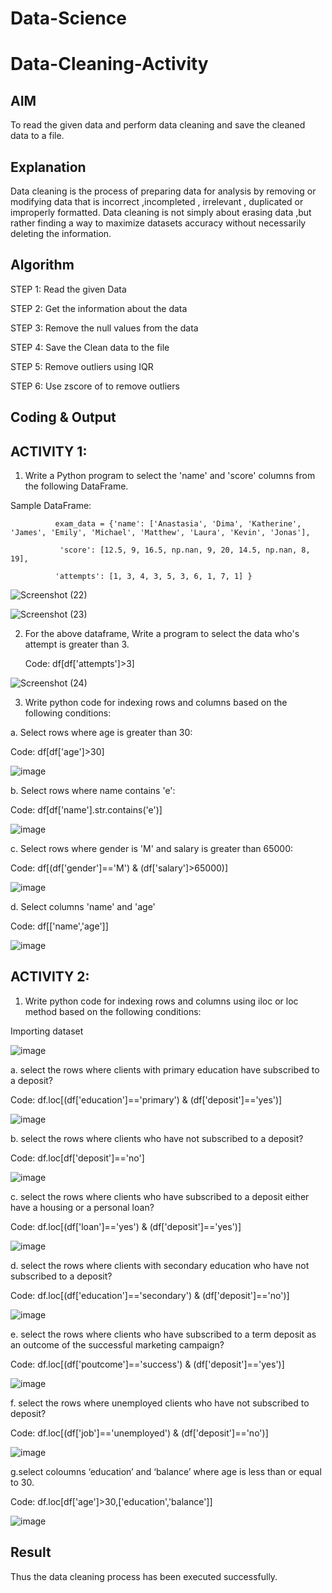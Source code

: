 # Data-Science
# Data-Cleaning-Activity

## AIM

To read the given data and perform data cleaning and save the cleaned data to a file.

## Explanation

Data cleaning is the process of preparing data for analysis by removing or modifying data that is incorrect ,incompleted , irrelevant , duplicated or improperly formatted. Data cleaning is not simply about erasing data ,but rather finding a way to maximize datasets accuracy without necessarily deleting the information.

## Algorithm

STEP 1: Read the given Data

STEP 2: Get the information about the data

STEP 3: Remove the null values from the data

STEP 4: Save the Clean data to the file

STEP 5: Remove outliers using IQR

STEP 6: Use zscore of to remove outliers

## Coding & Output

## ACTIVITY 1:

1. Write a Python program to select the 'name' and 'score' columns from the following DataFrame.

Sample DataFrame:

              exam_data = {'name': ['Anastasia', 'Dima', 'Katherine', 'James', 'Emily', 'Michael', 'Matthew', 'Laura', 'Kevin', 'Jonas'],

               'score': [12.5, 9, 16.5, np.nan, 9, 20, 14.5, np.nan, 8, 19],

              'attempts': [1, 3, 4, 3, 5, 3, 6, 1, 7, 1] } 


![Screenshot (22)](https://github.com/user-attachments/assets/4901c467-0568-42e3-b6fa-5aeb1e1517e1)

![Screenshot (23)](https://github.com/user-attachments/assets/cdb7efd9-a109-4f59-b9eb-0529a88497c8)

2. For the above dataframe, Write a program to select the data who's attempt is greater than 3.

    Code:      df[df['attempts']>3]

![Screenshot (24)](https://github.com/user-attachments/assets/ac68aa19-d84e-4856-a33e-e92742140d7b)

3. Write python code for indexing rows and columns based on the following conditions:

a. Select rows where age is greater than 30:

Code:       df[df['age']>30]

![image](https://github.com/user-attachments/assets/479119ea-e01f-47d9-9c0b-b9527bf46523)

b. Select rows where name contains 'e':

Code:      df[df['name'].str.contains('e')]

![image](https://github.com/user-attachments/assets/2dbbe3ae-36ab-4144-a4d8-73ad934b2689)

c. Select rows where gender is 'M' and salary is greater than 65000:

Code:      df[(df['gender']=='M') & (df['salary']>65000)]

![image](https://github.com/user-attachments/assets/90a24c46-dcbb-4290-93e4-37c125312b2e)

d. Select columns 'name' and 'age' 

Code:     df[['name','age']]

![image](https://github.com/user-attachments/assets/bd24036a-1c07-4d3b-9009-70975f3a284b)

## ACTIVITY 2:

1. Write python code for indexing rows and columns using iloc or loc method based on the following conditions:

Importing dataset

![image](https://github.com/user-attachments/assets/7879051e-7636-4360-b252-a438a9ba18b2)

a.  select the rows where clients with primary education have subscribed to a deposit?

Code:      df.loc[(df['education']=='primary') & (df['deposit']=='yes')]

![image](https://github.com/user-attachments/assets/22333e19-7e93-4fe2-bc3a-665182923c26)

b.  select the rows where clients who have not subscribed to a deposit?

Code:     df.loc[df['deposit']=='no']

![image](https://github.com/user-attachments/assets/fb4ce3e5-f480-4186-a007-48ce6254b8fb)

c. select the rows where clients who have subscribed to a deposit either have a housing or a personal loan?

Code:     df.loc[(df['loan']=='yes') & (df['deposit']=='yes')]

![image](https://github.com/user-attachments/assets/a2d5cb81-e5ce-4824-bdb0-15cd5e027c59)

d. select the rows where clients with secondary education who have not subscribed to a deposit?

Code:     df.loc[(df['education']=='secondary') & (df['deposit']=='no')]

![image](https://github.com/user-attachments/assets/fe9ee2d0-e6be-4261-b0a7-e44ca613d891)

e. select the rows where  clients who have subscribed to a term deposit as an outcome of the successful marketing campaign?

Code:    df.loc[(df['poutcome']=='success') & (df['deposit']=='yes')]

![image](https://github.com/user-attachments/assets/7b7a3d60-c675-4fd6-9bd6-8b054ab9a03a)

f. select the rows where unemployed clients who have not subscribed to deposit?

Code:     df.loc[(df['job']=='unemployed') & (df['deposit']=='no')]

![image](https://github.com/user-attachments/assets/c8e11d6a-8d9a-4e68-a9ea-e94538e7e457)


g.select coloumns ‘education’ and ‘balance’ where age is less than or equal to 30.

Code:     df.loc[df['age']>30,['education','balance']]

![image](https://github.com/user-attachments/assets/41eddfa8-c81e-4f66-906f-ee7b5364b615)

## Result
Thus the data cleaning process has been executed successfully.
